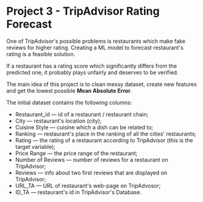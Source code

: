 # Project 3 - TripAdvisor Rating Forecast

One of TripAdvisor's possible problems is restaurants which make fake reviews for higher rating. Creating a ML model to forecast restaurant's rating is a feasible solution.

If a restaurant has a rating score which significantly differs from the predicted one, it probably plays unfairly and deserves to be verified.

The main idea of this project is to clean messy dataset, create new features and get the lowest possible **Mean Absolute Error**.

The initial dataset contains the following columns:

* Restaurant_id — id of a restaurant / restaurant chain;
* City — restaurant's location (city);
* Cuisine Style — cuisine which a dish can be related to;
* Ranking — restaurant's place in the ranking of all the cities' restaurants;
* Rating — the rating of a restaurant according to TripAdvisor (this is the target variable);
* Price Range — the price range of the restaurant;
* Number of Reviews — number of reviews for a restaurant on TripAdvisor;
* Reviews — info about two first reviews that are displayed on TripAdvisor;
* URL_TA — URL of restaurant's web-page on TripAdvosor;
* ID_TA — restaurant's id in TripAdvisor's Database.
